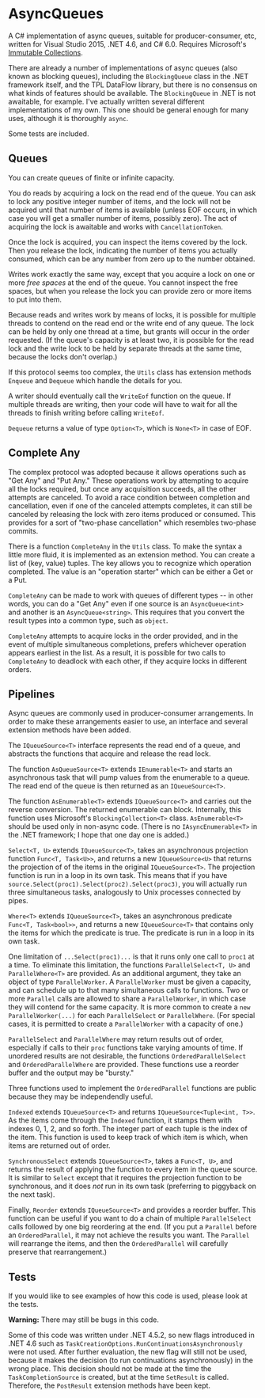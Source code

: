 # AsyncQueues
A C# implementation of async queues, suitable for producer-consumer, etc, written for Visual Studio 2015, .NET 4.6, and C# 6.0. Requires Microsoft's [Immutable Collections](http://www.nuget.org/packages/System.Collections.Immutable).

There are already a number of implementations of async queues (also known as blocking queues), including the `BlockingQueue`
class in the .NET framework itself, and the TPL DataFlow library, but there is no consensus on what kinds of features should
be available. The `BlockingQueue` in .NET is not awaitable, for example. I've actually written several different
implementations of my own. This one should be general enough for many uses, although it is thoroughly `async`.

Some tests are included.

## Queues

You can create queues of finite or infinite capacity.

You do reads by acquiring a lock on the read end of the queue. You can ask to lock any positive integer number of items,
and the lock will not be acquired until that number of items is available (unless EOF occurs, in which case you will get a
smaller number of items, possibly zero). The act of acquiring the lock is awaitable and works with `CancellationToken`.

Once the lock is acquired, you can inspect the items covered by the lock. Then you release the lock, indicating the number
of items you actually consumed, which can be any number from zero up to the number obtained.

Writes work exactly the same way, except that you acquire a lock on one or more *free spaces* at the end of the queue. You
cannot inspect the free spaces, but when you release the lock you can provide zero or more items to put into them.

Because reads and writes work by means of locks, it is possible for multiple threads to contend on the read end or the write
end of any queue. The lock can be held by only one thread at a time, but grants will occur in the order requested.
(If the queue's capacity is at least two, it is possible for the read lock and the write lock to be held by separate threads
at the same time, because the locks don't overlap.)

If this protocol seems too complex, the `Utils` class has extension methods `Enqueue` and `Dequeue` which handle the details
for you.

A writer should eventually call the `WriteEof` function on the queue. If multiple threads are writing, then your code will
have to wait for all the threads to finish writing before calling `WriteEof`.

`Dequeue` returns a value of type `Option<T>`, which is `None<T>` in case of EOF.

## Complete Any

The complex protocol was adopted because it allows operations such as "Get Any" and "Put Any." These operations work by
attempting to acquire all the locks required, but once any acquisition succeeds, all the other attempts are canceled. To
avoid a race condition between completion and cancellation, even if one of the canceled attempts completes, it can
still be canceled by releasing the lock with zero items produced or consumed. This provides for a sort of "two-phase
cancellation" which resembles two-phase commits.

There is a function `CompleteAny` in the `Utils` class. To make the syntax a little more fluid, it is implemented as an
extension method. You can create a list of (key, value) tuples. The key allows you to recognize which operation completed.
The value is an "operation starter" which can be either a Get or a Put.

`CompleteAny` can be made to work with queues of different types -- in other words, you can do a "Get Any" even if one
source is an `AsyncQueue<int>` and another is an `AsyncQueue<string>`. This requires that you convert the
result types into a common type, such as `object`.

`CompleteAny` attempts to acquire locks in the order provided, and in the event of multiple simultaneous completions, prefers
whichever operation appears earliest in the list. As a result, it is possible for two calls to ``CompleteAny``
to deadlock with each other, if they acquire locks in different orders.

## Pipelines

Async queues are commonly used in producer-consumer arrangements. In order to make these arrangements easier to use, an
interface and several extension methods have been added.

The ``IQueueSource<T>`` interface represents the read end of a queue, and abstracts the functions that acquire and release
the read lock.

The function ``AsQueueSource<T>`` extends ``IEnumerable<T>`` and starts an asynchronous task that will pump values from the
enumerable to a queue. The read end of the queue is then returned as an ``IQueueSource<T>``.

The function ``AsEnumerable<T>`` extends ``IQueueSource<T>`` and carries out the reverse conversion. The returned enumerable
can block. Internally, this function uses Microsoft's ``BlockingCollection<T>`` class. ``AsEnumerable<T>`` should be used only
in non-async code. (There is no ``IAsyncEnumerable<T>`` in the .NET framework; I hope that one day one is added.)

``Select<T, U>`` extends ``IQueueSource<T>``, takes an asynchronous projection function ``Func<T, Task<U>>``, and returns a
new ``IQueueSource<U>`` that returns the projection of of the items in the original ``IQueueSource<T>``. The projection
function is run in a loop in its own task. This means that if you have ``source.Select(proc1).Select(proc2).Select(proc3)``,
you will actually run three simultaneous tasks, analogously to Unix processes connected by pipes.

``Where<T>`` extends ``IQueueSource<T>``, takes an asynchronous predicate ``Func<T, Task<bool>>``, and returns a new
``IQueueSource<T>`` that contains only the items for which the predicate is true. The predicate is run in a loop in its
own task.

One limitation of ``...Select(proc1)...`` is that it runs only one call to ``proc1`` at a time. To eliminate this limitation,
the functions ``ParallelSelect<T, U>`` and ``ParallelWhere<T>`` are provided. As an additional argument, they take an object
of type ``ParallelWorker``. A ``ParallelWorker`` must be given a capacity, and can schedule up to that many simultaneous calls
to functions. Two or more ``Parallel`` calls are allowed to share a ``ParallelWorker``, in which case they will contend
for the same capacity. It is more common to create a ``new ParallelWorker(...)`` for each ``ParallelSelect`` or
``ParallelWhere``. (For special cases, it is permitted to create a ``ParallelWorker`` with a capacity of one.)

``ParallelSelect`` and ``ParallelWhere`` may return results out of order, especially if calls to their ``proc`` functions take
varying amounts of time. If unordered results are not desirable, the functions ``OrderedParallelSelect`` and
``OrderedParallelWhere`` are provided. These functions use a reorder buffer and the output may be "bursty."

Three functions used to implement the ``OrderedParallel`` functions are public because they may be independendly useful.

``Indexed`` extends ``IQueueSource<T>`` and returns ``IQueueSource<Tuple<int, T>>``. As the items come through the ``Indexed``
function, it stamps them with indexes 0, 1, 2, and so forth. The integer part of each tuple is the index of the item. This
function is used to keep track of which item is which, when items are returned out of order.

``SynchronousSelect`` extends ``IQueueSource<T>``, takes a ``Func<T, U>``, and returns the result of applying the function
to every item in the queue source. It is similar to ``Select`` except that it requires the projection function to be
synchronous, and it does *not* run in its own task (preferring to piggyback on the next task).

Finally, ``Reorder`` extends ``IQueueSource<T>`` and provides a reorder buffer. This function can be useful if you want to do
a chain of multiple ``ParallelSelect`` calls followed by one big reordering at the end. (If you put a ``Parallel`` before an
``OrderedParallel``, it may not achieve the results you want. The ``Parallel`` will rearrange the items, and then the
``OrderedParallel`` will carefully preserve that rearrangement.)

## Tests
 
If you would like to see examples of how this code is used, please look at the tests.

**Warning:** There may still be bugs in this code.

Some of this code was written under .NET 4.5.2, so new flags introduced in .NET 4.6 such as
``TaskCreationOptions.RunContinuationsAsynchronously`` were not used. After further evaluation, the new flag will
still not be used, because it makes the decision (to run continuations asynchronously) in the wrong place. This decision
should not be made at the time the ``TaskCompletionSource`` is created, but at the time ``SetResult`` is called. Therefore,
the ``PostResult`` extension methods have been kept.
